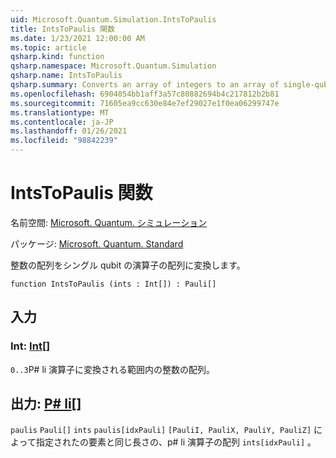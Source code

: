 ```yaml
---
uid: Microsoft.Quantum.Simulation.IntsToPaulis
title: IntsToPaulis 関数
ms.date: 1/23/2021 12:00:00 AM
ms.topic: article
qsharp.kind: function
qsharp.namespace: Microsoft.Quantum.Simulation
qsharp.name: IntsToPaulis
qsharp.summary: Converts an array of integers to an array of single-qubit Pauli operators.
ms.openlocfilehash: 6904054bb1aff3a57c80882694b4c217812b2b81
ms.sourcegitcommit: 71605ea9cc630e84e7ef29027e1f0ea06299747e
ms.translationtype: MT
ms.contentlocale: ja-JP
ms.lasthandoff: 01/26/2021
ms.locfileid: "98842239"
---
```

# <a name="intstopaulis-function"></a>IntsToPaulis 関数

名前空間: [Microsoft. Quantum. シミュレーション](xref:Microsoft.Quantum.Simulation)

パッケージ: [Microsoft. Quantum. Standard](https://nuget.org/packages/Microsoft.Quantum.Standard)


整数の配列をシングル qubit の演算子の配列に変換します。

```qsharp
function IntsToPaulis (ints : Int[]) : Pauli[]
```


## <a name="input"></a>入力

### <a name="ints--int"></a>Int: [Int](xref:microsoft.quantum.lang-ref.int)[]

`0..3`P# li 演算子に変換される範囲内の整数の配列。



## <a name="output--pauli"></a>出力: [P# li](xref:microsoft.quantum.lang-ref.pauli)[]

`paulis` `Pauli[]` `ints` `paulis[idxPauli]` `[PauliI, PauliX, PauliY, PauliZ]` によって指定されたの要素と同じ長さの、p# li 演算子の配列 `ints[idxPauli]` 。